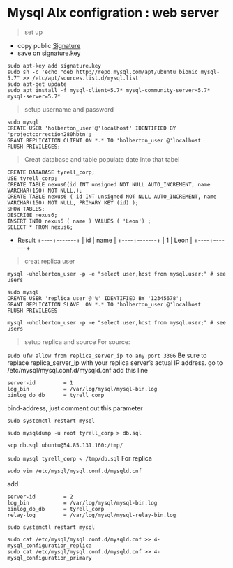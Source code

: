 # Mysql Alx configration : web server
> set up 
- copy public [Signature](https://dev.mysql.com/doc/refman/8.0/en/replication-howto-repuser.html)
- save on signature.key
```
sudo apt-key add signature.key
sudo sh -c 'echo "deb http://repo.mysql.com/apt/ubuntu bionic mysql-5.7" >> /etc/apt/sources.list.d/mysql.list'
sudo apt-get update
sudo apt install -f mysql-client=5.7* mysql-community-server=5.7* mysql-server=5.7*
```
> setup username and password
```
sudo mysql
CREATE USER 'holberton_user'@'localhost' IDENTIFIED BY 'projectcorrection280hbtn';
GRANT REPLICATION CLIENT ON *.* TO 'holberton_user'@'localhost
FLUSH PRIVILEGES;
```
> Creat database and table populate date into that tabel
```
CREATE DATABASE tyrell_corp;
USE tyrell_corp;
CREATE TABLE nexus6(id INT unsigned NOT NULL AUTO_INCREMENT, name VARCHAR(150) NOT NULL,);
CREATE TABLE nexus6 ( id INT unsigned NOT NULL AUTO_INCREMENT, name VARCHAR(150) NOT NULL, PRIMARY KEY (id) );
SHOW TABLES;
DESCRIBE nexus6;
INSERT INTO nexus6 ( name ) VALUES ( 'Leon') ;
SELECT * FROM nexus6;
```
* Result 
+----+-------+
| id | name  |
+----+-------+
|  1 | Leon  |
+----+-------+
> creat replica user
```
mysql -uholberton_user -p -e "select user,host from mysql.user;" # see users

sudo mysql
CREATE USER 'replica_user'@'%' IDENTIFIED BY '12345678';
GRANT REPLICATION SLAVE  ON *.* TO 'holberton_user'@'localhost
FLUSH PRIVILEGES

mysql -uholberton_user -p -e "select user,host from mysql.user;" # see users
```
> setup replica and source
For source:

`sudo ufw allow from replica_server_ip to any port 3306`
Be sure to replace replica_server_ip with your replica server’s actual IP address.
go to /etc/mysql/mysql.conf.d/mysqld.cnf
add this line
```
server-id         = 1
log_bin           = /var/log/mysql/mysql-bin.log
binlog_do_db      = tyrell_corp
```
bind-address, just comment out this parameter

`sudo systemctl restart mysql`

`sudo mysqldump -u root tyrell_corp > db.sql`

`scp db.sql ubuntu@54.85.131.160:/tmp/`

`sudo mysql tyrell_corp < /tmp/db.sql`
For replica 

`sudo vim /etc/mysql/mysql.conf.d/mysqld.cnf`

add 
```
server-id         = 2
log_bin           = /var/log/mysql/mysql-bin.log
binlog_do_db      = tyrell_corp
relay-log         = /var/log/mysql/mysql-relay-bin.log
```
`sudo systemctl restart mysql`
```
sudo cat /etc/mysql/mysql.conf.d/mysqld.cnf >> 4-mysql_configuration_replica
sudo cat /etc/mysql/mysql.conf.d/mysqld.cnf >> 4-mysql_configuration_primary
```
